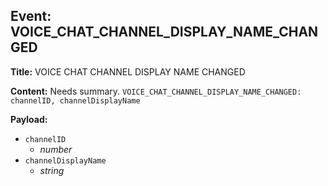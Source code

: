 ## Event: VOICE_CHAT_CHANNEL_DISPLAY_NAME_CHANGED

**Title:** VOICE CHAT CHANNEL DISPLAY NAME CHANGED

**Content:**
Needs summary.
`VOICE_CHAT_CHANNEL_DISPLAY_NAME_CHANGED: channelID, channelDisplayName`

**Payload:**
- `channelID`
  - *number*
- `channelDisplayName`
  - *string*